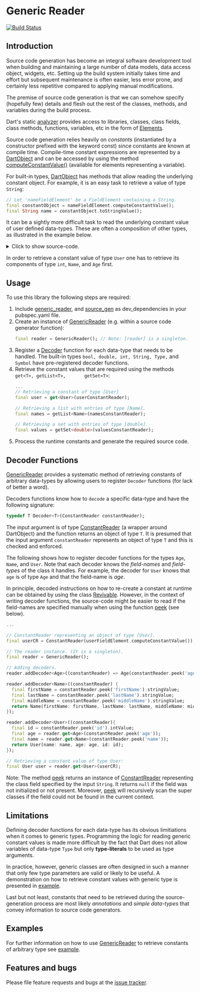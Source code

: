 
# Generic Reader
[![Build Status](https://travis-ci.com/simphotonics/generic_reader.svg?branch=master)](https://travis-ci.com/simphotonics/generic_reader)


## Introduction

Source code generation has become an integral software development tool when building and maintaining a large number of data models, data access object, widgets, etc.
Setting up the build system initially takes time and effort but
subsequent maintenance is often easier, less error prone, and certainly less repetitive compared to applying manual modifications.

The premise of source code generation is that we can somehow specify (hopefully few) details and flesh out the rest of the classes, methods, and variables during the build process.

Dart's static [analyzer] provides access to libraries, classes, class fields, class methods, functions, variables, etc in the form of [Elements].

Source code generation relies heavily on *constants* (instantiated by a constructor prefixed with the keyword const) since constants are known at compile time. Compile-time constant expressions are represented by a [DartObject] and can be accessed by using the method [computeConstantValue()] (available for elements representing a variable).

For built-in types, [DartObject] has methods that allow reading the underlying constant object.
For example, it is an easy task to retrieve a value of type `String`:
```Dart
// Let 'nameFieldElement' be a FieldElement containing a String.
final constantObject = nameFieldElement.computeConstantValue();
final String name = constantObject.toStringValue();
```
It can be a sightly more difficult task to read the underlying constant value of user defined data-types. These are often a composition of other types, as illustrated in the example below.
<details>
  <summary> Click to show source-code. </summary>

  ```Dart
class Age{
  const Age(this.age);
  final int age;
  bool get isAdult => age > 21;
}

class Name{
  const Name({this.firstName, this.lastName, this.middleName});
  final String firstName;
  final String lastName;
  final String middleName;
}

class User{
  const User({this.name, this.id, this.age});
  final Name name;
  final Age age;
  final int id;
}
```

</details>


In order to retrieve a constant value of type `User` one has to retrieve its components of type  `int`, `Name`, and `Age` first.


## Usage

To use this library the following steps are required:
1. Include [generic_reader], and [source_gen] as dev_dependencies in your pubspec.yaml file.
2. Create an instance of [GenericReader] (e.g. within a source code generator function):
   ```Dart
   final reader = GenericReader(); // Note: [reader] is a singleton.
   ```
3. Register a [Decoder] function for each data-type that needs to be handled.
   The built-in types `bool, double, int, String, Type,` and `Symbol` have pre-registered
   decoder functions.
4. Retrieve the constant values that are required using the methods `get<T>, getList<T>,       getSet<T>`:
   ```Dart
   ...
   // Retrieving a constant of type [User]
   final user = get<User>(userConstantReader);

   // Retrieving a list with entries of type [Name].
   final names = getList<Name>(namesConstantReader);

   // Retrieving a set with entries of type [double].
   final values = getSet<double>(valuesConstantReader);

   ```
5. Process the runtime constants and generate the required source code.

## Decoder Functions

[GenericReader] provides a systematic method of retrieving constants of arbitrary data-types by allowing users to register `Decoder` functions (for lack of better a word).

Decoders functions know how to `decode` a specific data-type and have the following signature:
```Dart
typedef T Decoder<T>(ConstantReader constantReader);
```
The input argument is of type [ConstantReader] (a wrapper around DartObject) and the function
returns an object of type `T`. It is presumed that the input argument `constantReader` represents
an object of type `T` and this is checked and enforced.

The following shows how to register decoder functions for the types `Age`, `Name`, and `User`.
Note that each decoder knows the *field-names* and *field-types* of the class it handles.
For example, the decoder for `User` knows that `age` is of type `Age` and that the field-name is *age*.

In principle, decoded instructions on how to re-create a constant at runtime can be obtained by using
the class [Revivable]. However, in the context of writing decoder functions, the source-code
might be easier to read if the field-names are specified manually when using the function [peek] (see below).
```Dart
...

// ConstantReader representing an object of type [User].
final userCR = ConstantReader(userFieldElement.computeConstantValue());

// The reader instance. (It is a singleton).
final reader = GenericReader();

// Adding decoders.
reader.addDecoder<Age>((constantReader) => Age(constantReader.peek('age').intValue));

reader.addDecoder<Name>((constantReader) {
  final firstName = constantReader.peek('firstName').stringValue;
  final lastName = constantReader.peek('lastName').stringValue;
  final middleName = constantReader.peek('middleName').stringValue;
  return Name(firstName: firstName, lastName: lastName, middleName: middleName);
});

reader.addDecoder<User>((constantReader){
  final id = constantReader.peek('id').intValue;
  final age = reader.get<Age>(constantReader.peek('age'));
  final name = reader.get<Name>(constantReader.peek('name'));
  return User(name: name, age: age, id: id);
});

// Retrieving a constant value of type User:
final User user = reader.get<User>(userCR);
```
Note: The method [peek] returns an instance of [ConstantReader] representing the class field specified by the input `String`.
It returns `null` if the field was not initialized or not present.
Moreover, [peek] will recursively scan the super classes if the field could not be found in the current context.

## Limitations

Defining decoder functions for each data-type has its obvious limitiations when it comes to generic types.
Programming the logic for reading generic constant values is made more difficult by the fact
that Dart does not allow variables of data-type `Type` but only **type-literals** to be used as type arguments.

<!-- This is demonstrated by the short program below:
```Dart
class Wrapper<T>{
  const Wrapper(T t);
  final T value;
}

main(){
  // Storing a class literal as a variable of type [Type].
  final Type intType = int;

  // Attempting to instantiate an object of type int.
  final wrappedInt = Wrapper<intType>(29);
}
```

The program above will fail with the error message:
```
$ dart bin/example.dart
bin/example.dart: Error: 'intType' isn't a type.
  final wrappedInt = Wrapper<intType>(29);
                             ^^^^^^^
```
This is slightly confusing since `intType` is of type `Type`. The point is that one cannot use a variable of data-type `Type` as a type parameter or to instantiate new objects. In these cases a **type literal** is required. -->

<!-- As a consequence, it is rather cumbersome to retrieve constants of arbitrary parameterized data-types.

 A decoder function for a generic data-type like `Wrapper` could be something like:
```Dart
reader.addDecoder<Wrapper>((constantReader){
  final valueCR = constantReader.peek('value');

  // Instead of:
  if (valueType == type) {
    final value = reader<valueType>get(valueCR);
    //                   ^^^^^^^^^ error: literal type required
    return Wrapper<valueType>(value);
    //             ^^^^^^^^^   error: literal type required
  }


  if (reader.isA<int>(valueCR)) {
    final value = reader<int>get(valueCR);
    return Wrapper<int>(value);
  }
  if (reader.isA<String>(valueCR)){
    final value = reader<String>get(valueCR);
    return Wrapper<String>(value);
  }
  return null;
});
``` -->

In practice, however, generic classes are often designed in such a manner that only few type parameters are valid or likely to be useful. A demonstration on how to retrieve constant values with generic type is presented in [example].

Last but not least, constants that need to be retrieved during the source-generation process are most likely *annotations* and *simple data-types* that convey information to source code generators.


## Examples

For further information on how to use [GenericReader] to retrieve constants of arbitrary type see [example].

## Features and bugs

Please file feature requests and bugs at the [issue tracker].

[issue tracker]: https://github.com/simphotonics/generic_reader/issues
[analyzer]: https://pub.dev/packages/analyzer

[Elements]: https://pub.dev/documentation/analyzer/latest/dart_element_element/dart_element_element-library.html


[computeConstantValue()]: https://pub.dev/documentation/analyzer/latest/dart_element_element/VariableElement/computeConstantValue.html

[ConstantReader]: https://pub.dev/documentation/source_gen/latest/source_gen/ConstantReader-class.html

[Decoder]: https://github.com/simphotonics/generic_reader#decoder-functions

[DartObject]: https://pub.dev/documentation/analyzer/latest/dart_constant_value/DartObject-class.html

[example]: example

[Generator]: https://pub.dev/documentation/source_gen/latest/source_gen/Generator-class.html

[GeneratorForAnnotation]: https://pub.dev/documentation/source_gen/latest/source_gen/GeneratorForAnnotation-class.html

[GenericReader]: https://pub.dev/packages/generic_reader

[generic_reader]: https://pub.dev/packages/generic_reader

[peek]: https://pub.dev/documentation/source_gen/latest/source_gen/ConstantReader/peek.html

[Revivable]: https://pub.dev/documentation/source_gen/latest/source_gen/Revivable-class.html

[source_gen]: https://pub.dev/packages/source_gen

[source_gen_test]: https://pub.dev/packages/source_gen_test
